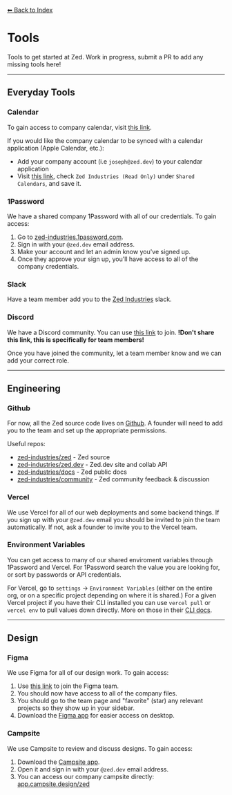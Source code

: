 [⬅ Back to Index](./index.md)

# Tools

Tools to get started at Zed. Work in progress, submit a PR to add any missing tools here!

---

## Everyday Tools

### Calendar

To gain access to company calendar, visit [this link](https://calendar.google.com/calendar/u/0/r?cid=Y18xOGdzcGE1aG5wdHJocGRoNWtlb2tlbWxzc0Bncm91cC5jYWxlbmRhci5nb29nbGUuY29t).

If you would like the company calendar to be synced with a calendar application (Apple Calendar, etc.):

- Add your company account (i.e `joseph@zed.dev`) to your calendar application
- Visit [this link](https://calendar.google.com/calendar/u/0/syncselect), check `Zed Industries (Read Only)` under `Shared Calendars`, and save it.

### 1Password

We have a shared company 1Password with all of our credentials. To gain access:

1. Go to [zed-industries.1password.com](https://zed-industries.1password.com).
1. Sign in with your `@zed.dev` email address.
1. Make your account and let an admin know you've signed up.
1. Once they approve your sign up, you'll have access to all of the company credentials.

### Slack

Have a team member add you to the [Zed Industries](https://zed-industries.slack.com/) slack.

### Discord

We have a Discord community. You can use [this link](https://discord.gg/SSD9eJrn6s) to join. **!Don't share this link, this is specifically for team members!**

Once you have joined the community, let a team member know and we can add your correct role.

---

## Engineering

### Github

For now, all the Zed source code lives on [Github](https://github.com/zed-industries). A founder will need to add you to the team and set up the appropriate permissions.

Useful repos:
- [zed-industries/zed](https://github.com/zed-industries/zed) - Zed source
- [zed-industries/zed.dev](https://github.com/zed-industries/zed.dev) - Zed.dev site and collab API
- [zed-industries/docs](https://github.com/zed-industries/docs) - Zed public docs
- [zed-industries/community](https://github.com/zed-industries/community) - Zed community feedback & discussion

### Vercel

We use Vercel for all of our web deployments and some backend things. If you sign up with your `@zed.dev` email you should be invited to join the team automatically. If not, ask a founder to invite you to the Vercel team.

### Environment Variables

You can get access to many of our shared enviroment variables through 1Password and Vercel. For 1Password search the value you are looking for, or sort by passwords or API credentials.

For Vercel, go to `settings` -> `Environment Variables` (either on the entire org, or on a specific project depending on where it is shared.) For a given Vercel project if you have their CLI installed you can use `vercel pull` or `vercel env` to pull values down directly. More on those in their [CLI docs](https://vercel.com/docs/cli/env).

---

## Design

### Figma

We use Figma for all of our design work. To gain access:

1. Use [this link](https://www.figma.com/team_invite/redeem/Xg4RcNXHhwP5netIvVBmKQ) to join the Figma team.
1. You should now have access to all of the company files.
1. You should go to the team page and "favorite" (star) any relevant projects so they show up in your sidebar.
1. Download the [Figma app](https://www.figma.com/downloads/) for easier access on desktop.

### Campsite

We use Campsite to review and discuss designs. To gain access:

1. Download the [Campsite app](https://campsite.design/desktop/download).
1. Open it and sign in with your `@zed.dev` email address.
1. You can access our company campsite directly: [app.campsite.design/zed](https://app.campsite.design/zed)
